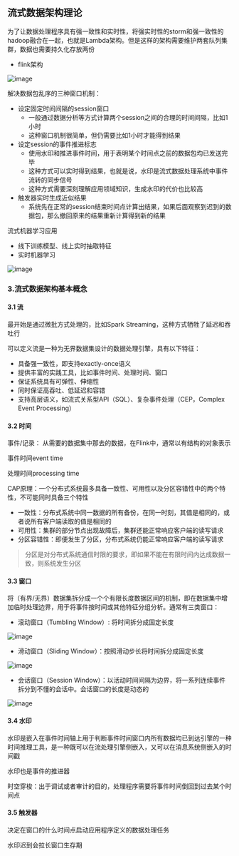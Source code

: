 ## 流式数据架构理论

为了让数据处理程序具有强一致性和实时性，将强实时性的storm和强一致性的hadoop融合在一起，也就是Lambda架构。但是这样的架构需要维护两套队列集群，数据也需要持久化存放两份

- flink架构

![image](https://github.com/fancyChuan/bigdata-learn/blob/master/flink/img/flink架构.png?raw=true)


解决数据包乱序的三种窗口机制：
- 设定固定时间间隔的session窗口
    - 一般通过数据分析等方式计算两个session之间的合理的时间间隔，比如1小时
    - 这种窗口机制很简单，但仍需要比如1小时才能得到结果
- 设定session的事件推进标志
    - 使用水印和推进事件时间，用于表明某个时间点之前的数据包均已发送完毕
    - 这种方式可以实时得到结果，也就是说，水印是流式数据处理系统中事件流转的同步信号
    - 这种方式需要深刻理解应用领域知识，生成水印的代价也比较高
- 触发器实时生成近似结果
    - 系统先在正常的session结束时间点计算出结果，如果后面观察到迟到的数据包，那么撤回原来的结果重新计算得到新的结果
    
    
流式机器学习应用
- 线下训练模型、线上实时抽取特征
- 实时机器学习

![image](https://github.com/fancyChuan/bigdata-learn/blob/master/flink/img/阿里巴巴实时机器学习模型架构.png?raw=true)


### 3.流式数据架构基本概念
#### 3.1 流
最开始是通过微批方式处理的，比如Spark Streaming，这种方式牺牲了延迟和吞吐行

可以定义流是一种为无界数据集设计的数据处理引擎，具有以下特征：
- 具备强一致性，即支持exactly-once语义
- 提供丰富的实践工具，比如事件时间、处理时间、窗口
- 保证系统具有可弹性、伸缩性
- 同时保证高吞吐、低延迟和容错
- 支持高层语义，如流式关系型API（SQL）、复杂事件处理（CEP，Complex Event Processing）

#### 3.2 时间
事件/记录： 从需要的数据集中那去的数据，在Flink中，通常以有结构的对象表示

事件时间event time

处理时间processing time

CAP原理：一个分布式系统最多具备一致性、可用性以及分区容错性中的两个特性，不可能同时具备三个特性
- 一致性：分布式系统中同一数据的所有备份，在同一时刻，其值是相同的，或者说所有客户端读取的值是相同的
- 可用性：集群的部分节点出现故障后，集群还能正常响应客户端的读写请求
- 分区容错性：即便发生了分区，分布式系统仍能正常响应客户端的读写请求
> 分区是对分布式系统通信时限的要求，即如果不能在有限时间内达成数据一致，则系统发生分区

#### 3.3 窗口
将（有界/无界）数据集拆分成一个个有限长度数据区间的机制，即在数据集中增加临时处理边界，用于将事件按时间或其他特征分组分析。通常有三类窗口：
- 滚动窗口（Tumbling Window）: 将时间拆分成固定长度

![image](https://github.com/fancyChuan/bigdata-learn/blob/master/flink/img/滚动窗口.png?raw=true)

- 滑动窗口（Sliding Window）：按照滑动步长将时间拆分成固定长度

![image](https://github.com/fancyChuan/bigdata-learn/blob/master/flink/img/滑动窗口.png?raw=true)

- 会话窗口（Session Window）：以活动时间间隔为边界，将一系列连续事件拆分到不懂的会话中。会话窗口的长度是动态的

![image](https://github.com/fancyChuan/bigdata-learn/blob/master/flink/img/会话窗口.png?raw=true)

#### 3.4 水印
水印是嵌入在事件时间轴上用于判断事件时间窗口内所有数据均已到达引擎的一种时间推理工具，是一种既可以在流处理引擎侧嵌入，又可以在消息系统侧嵌入的时间戳

水印也是事件的推进器

时空穿梭：出于调试或者审计的目的，处理程序需要将事件时间倒回到过去某个时间点

#### 3.5 触发器
决定在窗口的什么时间点启动应用程序定义的数据处理任务
 
水印迟到会拉长窗口生存期
